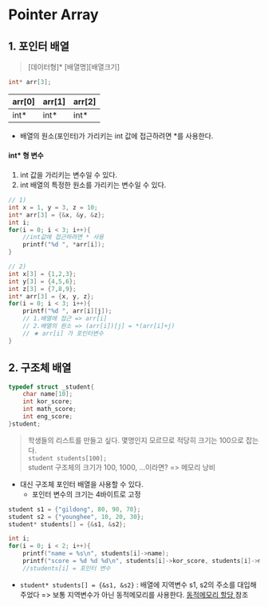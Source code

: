 ﻿# Pointer Array

## 1. 포인터 배열
> [데이터형]* [배열명][배열크기]
```c
int* arr[3];
```
|arr[0]|arr[1]|arr[2]|
|---|---|---|
|int*|int*|int*|

- 배열의 원소(포인터)가 가리키는 int 값에 접근하려면 *를 사용한다.


#### int* 형 변수
1) int 값을 가리키는 변수일 수 있다.
2) int 배열의 특정한 원소를 가리키는 변수일 수 있다.

```c
// 1)
int x = 1, y = 3, z = 10;
int* arr[3] = {&x, &y, &z};
int i;
for(i = 0; i < 3; i++){
	//int값에 접근하려면 * 사용
	printf("%d ", *arr[i]);
}
```

```c
// 2)
int x[3] = {1,2,3};
int y[3] = {4,5,6};
int z[3] = {7,8,9};
int* arr[3] = {x, y, z};
for(i = 0; i < 3; i++){
	printf("%d ", arr[i][j]);
	// 1.배열에 접근 => arr[i]
	// 2.배열의 원소 => (arr[i])[j] = *(arr[i]+j)
	// ★ arr[i] 가 포인터변수
}
```

## 2. 구조체 배열
```c
typedef struct _student{
	char name[10];
	int kor_score;
	int math_score;
	int eng_score;
}student;
```
> 학생들의 리스트를 만들고 싶다. 몇명인지 모르므로 적당히 크기는 100으로 잡는다.    
> `student students[100];`    
> student 구조체의 크기가 100, 1000, ...이라면?
> => 메모리 낭비

- 대신 구조체 포인터 배열을 사용할 수 있다.
	- 포인터 변수의 크기는 4바이트로 고정

```c
student s1 = {"gildong", 80, 90, 70};
student s2 = {"younghee", 10, 20, 30};
student* students[] = {&s1, &s2};

int i;
for(i = 0; i < 2; i++){
	printf("name = %s\n", students[i]->name);
	printf("score = %d %d %d\n", students[i]->kor_score, students[i]->math_score, students[i]->eng_score);
	//students[i] = 포인터 변수
```
- `student* students[] = {&s1, &s2}` : 배열에 지역변수 s1, s2의 주소를 대입해주었다 => 보통 지역변수가 아닌 동적메모리를 사용한다. [동적메모리 할당 ](./malloc.md) 참조